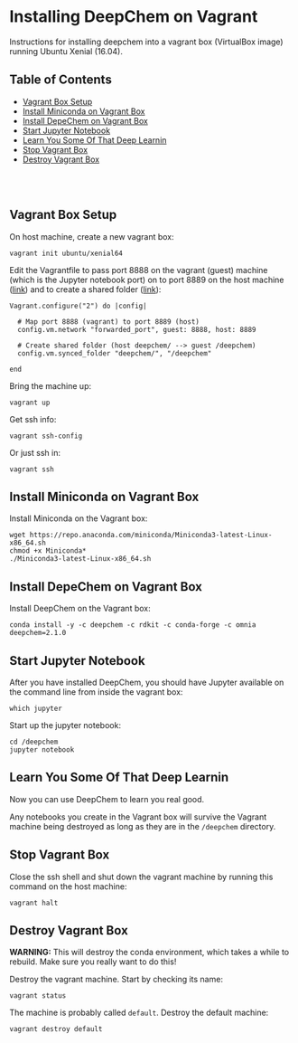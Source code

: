 # Installing DeepChem on Vagrant

Instructions for installing deepchem into a 
vagrant box (VirtualBox image) running
Ubuntu Xenial (16.04).

## Table of Contents

* [Vagrant Box Setup](#vagrant-box-setup)
* [Install Miniconda on Vagrant Box](#install-miniconda-on-vagrant-box)
* [Install DepeChem on Vagrant Box](#install-depechem-on-vagrant-box)
* [Start Jupyter Notebook](#start-jupyter-notebook)
* [Learn You Some Of That Deep Learnin](#learn-you-some-of-that-deep-learnin)
* [Stop Vagrant Box](#stop-vagrant-box)
* [Destroy Vagrant Box](#destroy-vagrant-box)

<br />
<br />

## Vagrant Box Setup

On host machine, create a new vagrant box:

```
vagrant init ubuntu/xenial64
```

Edit the Vagrantfile to pass port 8888 on the 
vagrant (guest) machine (which is the Jupyter 
notebook port) on to port 8889 on the host machine ([link](https://www.vagrantup.com/docs/networking/forwarded_ports.html))
and to create a shared folder ([link](https://www.vagrantup.com/docs/synced-folders/basic_usage.html)):

```
Vagrant.configure("2") do |config|

  # Map port 8888 (vagrant) to port 8889 (host)
  config.vm.network "forwarded_port", guest: 8888, host: 8889

  # Create shared folder (host deepchem/ --> guest /deepchem)
  config.vm.synced_folder "deepchem/", "/deepchem"

end
```

Bring the machine up:

```
vagrant up
```

Get ssh info:

```
vagrant ssh-config
```

Or just ssh in:

```
vagrant ssh
```

## Install Miniconda on Vagrant Box

Install Miniconda on the Vagrant box:

```
wget https://repo.anaconda.com/miniconda/Miniconda3-latest-Linux-x86_64.sh
chmod +x Miniconda*
./Miniconda3-latest-Linux-x86_64.sh
```

## Install DepeChem on Vagrant Box

Install DeepChem on the Vagrant box:

```
conda install -y -c deepchem -c rdkit -c conda-forge -c omnia deepchem=2.1.0
```

## Start Jupyter Notebook

After you have installed DeepChem, you should have
Jupyter available on the command line from inside
the vagrant box:

```
which jupyter
```

Start up the jupyter notebook:

```
cd /deepchem
jupyter notebook
```

## Learn You Some Of That Deep Learnin

Now you can use DeepChem to learn you real good.

Any notebooks you create in the Vagrant box
will survive the Vagrant machine being destroyed
as long as they are in the `/deepchem` directory.

## Stop Vagrant Box

Close the ssh shell and shut down the vagrant machine 
by running this command on the host machine:

```
vagrant halt
```

## Destroy Vagrant Box

**WARNING:** This will destroy the conda environment,
which takes a while to rebuild. Make sure you really
want to do this!

Destroy the vagrant machine. Start by checking its name:

```
vagrant status
```

The machine is probably called `default`. Destroy the 
default machine:

```
vagrant destroy default
```

